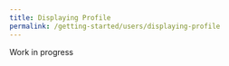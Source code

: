 ```yaml
---
title: Displaying Profile
permalink: /getting-started/users/displaying-profile
---
```


Work in progress
